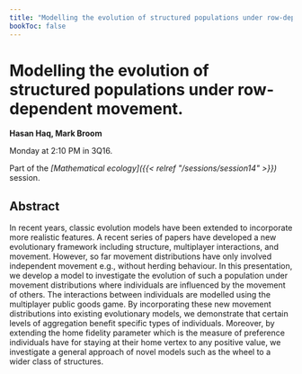 ```yaml
---
title: "Modelling the evolution of structured populations under row-dependent movement."
bookToc: false
---
```


# Modelling the evolution of structured populations under row-dependent movement.

**Hasan Haq, Mark Broom**

Monday at 2:10 PM in 3Q16.

Part of the *[Mathematical ecology]({{< relref "/sessions/session14" >}})* session.

## Abstract

In recent years, classic evolution models have been extended to incorporate more realistic features. A recent series of papers have developed a new evolutionary framework including structure, multiplayer interactions, and movement. However, so far movement distributions have only involved independent movement e.g., without herding behaviour. In this presentation, we develop a model to investigate the evolution of such a population under movement distributions where individuals are influenced by the movement of others. The interactions between individuals are modelled using the multiplayer public goods game. By incorporating these new movement distributions into existing evolutionary models, we demonstrate that certain levels of aggregation benefit specific types of individuals. Moreover, by extending the home fidelity parameter which is the measure of preference individuals have for staying at their home vertex to any positive value, we investigate a general approach of novel models such as the wheel to a wider class of structures.


